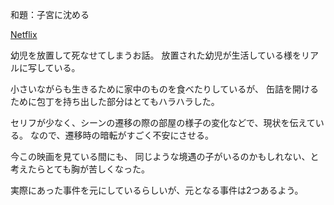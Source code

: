 和題：子宮に沈める

[Netflix](https://www.netflix.com/title/80191891)

幼児を放置して死なせてしまうお話。
放置された幼児が生活している様をリアルに写している。

小さいながらも生きるために家中のものを食べたりしているが、
缶詰を開けるために包丁を持ち出した部分はとてもハラハラした。

セリフが少なく、シーンの遷移の際の部屋の様子の変化などで、現状を伝えている。
なので、遷移時の暗転がすごく不安にさせる。

今この映画を見ている間にも、
同じような境遇の子がいるのかもしれない、と考えたらとても胸が苦しくなった。

実際にあった事件を元にしているらしいが、元となる事件は2つあるよう。
